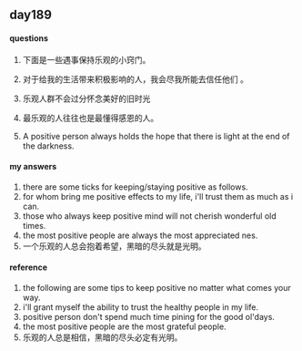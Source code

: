 ## day189

#### questions

1. 下面是一些遇事保持乐观的小窍门。

2. 对于给我的生活带来积极影响的人，我会尽我所能去信任他们 。

3.  乐观人群不会过分怀念美好的旧时光    

4. 最乐观的人往往也是最懂得感恩的人。

5. A positive person always holds the hope that there is light at the end of the darkness.      

#### my answers

1. there are some ticks for keeping/staying positive as follows.
2. for whom bring me positive effects to my life, i'll trust them as much as i can.
3. those who always keep positive mind will not cherish wonderful old times.
4. the most positive people are always the most appreciated nes.
5. 一个乐观的人总会抱着希望，黑暗的尽头就是光明。

#### reference

1. the following are some tips to keep positive no matter what comes your way.
2. i'll grant myself the ability to trust the healthy people in my life.
3. positive person don't spend much time pining for the good ol'days.
4. the most positive people are the most grateful people.
5. 乐观的人总是相信，黑暗的尽头必定有光明。
